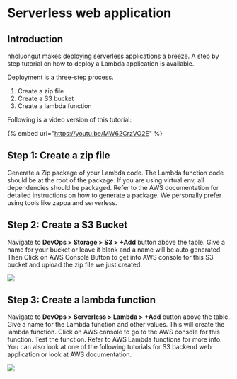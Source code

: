 # Serverless web application

## Introduction <a href="#0-toc-title" id="0-toc-title"></a>

nholuongut makes deploying serverless applications a breeze. A step by step tutorial on how to deploy a Lambda application is available.

Deployment is a three-step process.

1. Create a zip file
2. Create a S3 bucket
3. Create a lambda function

Following is a video version of this tutorial:

{% embed url="https://youtu.be/MW62CrzVO2E" %}

## Step 1: Create a zip file <a href="#1-toc-title" id="1-toc-title"></a>

Generate a Zip package of your Lambda code. The Lambda function code should be at the root of the package. If you are using virtual env, all dependencies should be packaged. Refer to the AWS documentation for detailed instructions on how to generate a package. We personally prefer using tools like zappa and serverless.

## Step 2: Create a S3 Bucket <a href="#2-toc-title" id="2-toc-title"></a>

Navigate to **DevOps > Storage > S3 > +Add** button above the table. Give a name for your bucket or leave it blank and a name will be auto generated. Then Click on AWS Console Button to get into AWS console for this S3 bucket and upload the zip file we just created.

![](https://nholuongut.com/wp-content/uploads/2021/11/createotheraws.png)

## Step 3: Create a lambda function <a href="#3-toc-title" id="3-toc-title"></a>

Navigate to **DevOps > Serverless > Lambda > +Add** button above the table. Give a name for the Lambda function and other values. This will create the lambda function. Click on AWS console to go to the AWS console for this function. Test the function. Refer to AWS Lambda functions for more info. You can also look at one of the following tutorials for S3 backend web application or look at AWS documentation.

![](https://nholuongut.com/wp-content/uploads/2021/11/lambdamenu.png)
